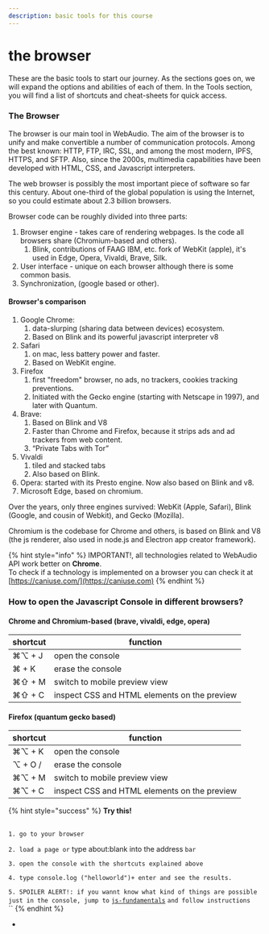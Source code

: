 ```yaml
---
description: basic tools for this course
---
```


# the browser

These are the basic tools to start our journey. As the sections goes on, we will expand the options and abilities of each of them. In the Tools section, you will find a list of shortcuts and cheat-sheets for quick access.

### The Browser

The browser is our main tool in WebAudio. The aim of the browser is to unify and make convertible a number of communication protocols. Among the best known: HTTP, FTP, IRC, SSL, and among the most modern, IPFS, HTTPS, and SFTP. Also, since the 2000s, multimedia capabilities have been developed with HTML, CSS, and Javascript interpreters.

The web browser is possibly the most important piece of software so far this century. About one-third of the global population is using the Internet, so you could estimate about 2.3 billion browsers.

Browser code can be roughly divided into three parts:

1. Browser engine - takes care of rendering webpages. Is the code all browsers share (Chromium-based and others).
   1. Blink, contributions of FAAG IBM, etc. fork of WebKit (apple), it's used in Edge, Opera, Vivaldi, Brave, Silk.
2. User interface - unique on each browser although there is some common basis.
3. Synchronization, (google based or other).

#### Browser's comparison

1. Google Chrome:
   1. data-slurping (sharing data between devices) ecosystem.
   2. Based on Blink and its powerful javascript interpreter v8
2. Safari
   1. on mac, less battery power and faster.
   2. Based on WebKit engine.
3. Firefox
   1. first "freedom" browser, no ads, no trackers, cookies tracking preventions.
   2. Initiated with the Gecko engine (starting with Netscape in 1997), and later with Quantum.
4. Brave:
   1. Based on Blink and V8
   2. Faster than Chrome and Firefox, because it strips ads and ad trackers from web content.
   3. “Private Tabs with Tor”
5. Vivaldi
   1. tiled and stacked tabs
   2. Also based on Blink.
6. Opera: started with its Presto engine. Now also based on Blink and v8.
7. Microsoft Edge, based on chromium.

Over the years, only three engines survived: WebKit (Apple, Safari), Blink (Google, and cousin of Webkit), and Gecko (Mozilla).

Chromium is the codebase for Chrome and others, is based on Blink and V8 (the js renderer, also used in node.js and Electron app creator framework).

{% hint style="info" %}
IMPORTANT!, all technologies related to WebAudio API work better on **Chrome**.\
To check if a technology is implemented on a browser you can check it at [https://caniuse.com/](https://caniuse.com)
{% endhint %}

### How to open the Javascript Console in different browsers?

#### Chrome and Chromium-based (brave, vivaldi, edge, opera)

| shortcut | function                                     |
| -------- | -------------------------------------------- |
| ⌘⌥ + J   | open the console                             |
| ⌘ + K    | erase the console                            |
| ⌘⇧ + M   | switch to mobile preview view                |
| ⌘⇧ + C   | inspect CSS and HTML elements on the preview |

#### Firefox (quantum gecko based)

| shortcut | function                                     |
| -------- | -------------------------------------------- |
| ⌘⌥ + K   | open the console                             |
| ⌥ + O /  | erase the console                            |
| ⌘⌥ + M   | switch to mobile preview view                |
| ⌘⌥ + C   | inspect CSS and HTML elements on the preview |

{% hint style="success" %}
**Try this!**

\
`1. go to your browser`

`2. load a page or` type about:blank into the address `bar`

`3. open the console with the shortcuts explained above`

`4. type console.log ("helloworld")+ enter and see the results.`

`5. SPOILER ALERT!: if you wannt know what kind of things are possible just in the console, jump to` [`js-fundamentals`](../javascript/js-fundamentals.md) `and follow instructions`\
\`\`
{% endhint %}

*
